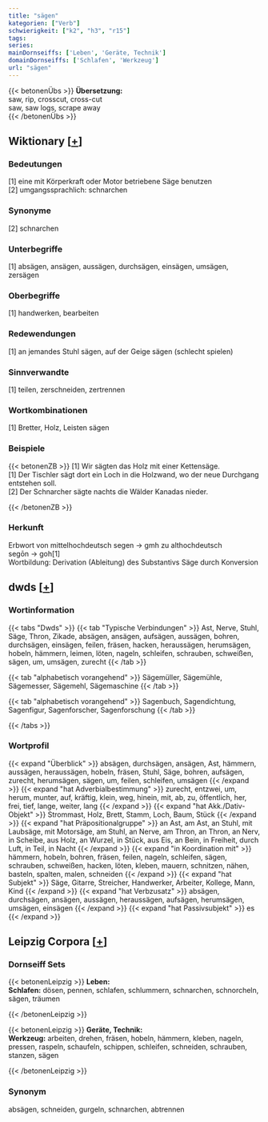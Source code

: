 ```yaml
---
title: "sägen"
kategorien: ["Verb"]
schwierigkeit: ["k2", "h3", "r15"]
tags:
series:
mainDornseiffs: ['Leben', 'Geräte, Technik']
domainDornseiffs: ['Schlafen', 'Werkzeug']
url: "sägen"
---
```


{{< betonenÜbs >}}
**Übersetzung:**  
saw, rip, crosscut, cross-cut  
saw, saw logs, scrape away  
{{< /betonenÜbs >}}

## Wiktionary [[+](https://de.wiktionary.org/wiki/sägen)]

### Bedeutungen
[1] eine mit Körperkraft oder Motor betriebene Säge benutzen  
[2] umgangssprachlich: schnarchen  

### Synonyme
[2] schnarchen  

### Unterbegriffe
[1] absägen, ansägen, aussägen, durchsägen, einsägen, umsägen, zersägen  

### Oberbegriffe
[1] handwerken, bearbeiten  

### Redewendungen
[1] an jemandes Stuhl sägen, auf der Geige sägen (schlecht spielen)  

### Sinnverwandte
[1] teilen, zerschneiden, zertrennen  

### Wortkombinationen
[1] Bretter, Holz, Leisten sägen  

### Beispiele
{{< betonenZB >}}
[1] Wir sägten das Holz mit einer Kettensäge.  
[1] Der Tischler sägt dort ein Loch in die Holzwand, wo der neue Durchgang entstehen soll.  
[2] Der Schnarcher sägte nachts die Wälder Kanadas nieder.  

{{< /betonenZB >}}
### Herkunft
Erbwort von mittelhochdeutsch segen → gmh zu althochdeutsch segōn → goh[1]  
Wortbildung: Derivation (Ableitung) des Substantivs Säge durch Konversion  



## dwds [[+](https://www.dwds.de/wb/sägen)]

### Wortinformation
{{< tabs "Dwds" >}}
{{< tab "Typische Verbindungen" >}}
Ast, Nerve, Stuhl, Säge, Thron, Zikade, absägen, ansägen, aufsägen, aussägen, bohren, durchsägen, einsägen, feilen, fräsen, hacken, heraussägen, herumsägen, hobeln, hämmern, leimen, löten, nageln, schleifen, schrauben, schweißen, sägen, um, umsägen, zurecht
{{< /tab >}}

{{< tab "alphabetisch vorangehend" >}}
Sägemüller, Sägemühle, Sägemesser, Sägemehl, Sägemaschine
{{< /tab >}}

{{< tab "alphabetisch vorangehend" >}}
Sagenbuch, Sagendichtung, Sagenfigur, Sagenforscher, Sagenforschung
{{< /tab >}}

{{< /tabs >}}

### Wortprofil
{{< expand "Überblick" >}} absägen, durchsägen, ansägen, Ast, hämmern, aussägen, heraussägen, hobeln, fräsen, Stuhl, Säge, bohren, aufsägen, zurecht, herumsägen, sägen, um, feilen, schleifen, umsägen {{< /expand >}}
{{< expand "hat Adverbialbestimmung" >}} zurecht, entzwei, um, herum, munter, auf, kräftig, klein, weg, hinein, mit, ab, zu, öffentlich, her, frei, tief, lange, weiter, lang {{< /expand >}}
{{< expand "hat Akk./Dativ-Objekt" >}} Strommast, Holz, Brett, Stamm, Loch, Baum, Stück {{< /expand >}}
{{< expand "hat Präpositionalgruppe" >}} an Ast, am Ast, an Stuhl, mit Laubsäge, mit Motorsäge, am Stuhl, an Nerve, am Thron, an Thron, an Nerv, in Scheibe, aus Holz, an Wurzel, in Stück, aus Eis, an Bein, in Freiheit, durch Luft, in Teil, in Nacht {{< /expand >}}
{{< expand "in Koordination mit" >}} hämmern, hobeln, bohren, fräsen, feilen, nageln, schleifen, sägen, schrauben, schweißen, hacken, löten, kleben, mauern, schnitzen, nähen, basteln, spalten, malen, schneiden {{< /expand >}}
{{< expand "hat Subjekt" >}} Säge, Gitarre, Streicher, Handwerker, Arbeiter, Kollege, Mann, Kind {{< /expand >}}
{{< expand "hat Verbzusatz" >}} absägen, durchsägen, ansägen, aussägen, heraussägen, aufsägen, herumsägen, umsägen, einsägen {{< /expand >}}
{{< expand "hat Passivsubjekt" >}} es {{< /expand >}}

## Leipzig Corpora [[+](https://corpora.uni-leipzig.de/en/res?word=sägen&corpusId=deu_newscrawl-public_2018)]

### Dornseiff Sets
{{< betonenLeipzig >}}
**Leben:**  
**Schlafen:** dösen, pennen, schlafen, schlummern, schnarchen, schnorcheln, sägen, träumen  

{{< /betonenLeipzig >}}


{{< betonenLeipzig >}}
**Geräte, Technik:**  
**Werkzeug:** arbeiten, drehen, fräsen, hobeln, hämmern, kleben, nageln, pressen, raspeln, schaufeln, schippen, schleifen, schneiden, schrauben, stanzen, sägen  

{{< /betonenLeipzig >}}

### Synonym
absägen, schneiden, gurgeln, schnarchen, abtrennen

